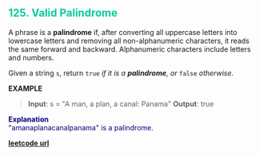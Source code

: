 <h2 style="color:#0C9;">125. Valid Palindrome</h2>

A phrase is a **palindrome** if, after converting all uppercase letters into lowercase letters and removing all non-alphanumeric characters, it reads the same forward and backward. Alphanumeric characters include letters and numbers.

Given a string `s`, return `true` _if it is a **palindrome**, or_ `false` _otherwise_.

**EXAMPLE**
>**Input**: s = "A man, a plan, a canal: Panama"
**Output**: true

<p style="color:#007;">
<b>Explanation</b><br>
"amanaplanacanalpanama" is a palindrome.
</p>

**[leetcode url](https://leetcode.com/problems/valid-palindrome/description)**
